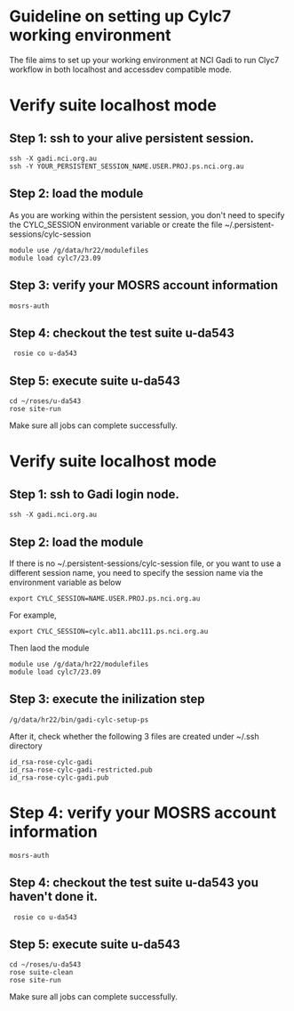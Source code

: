 # Guideline on setting up Cylc7 working environment

The file aims to set up your working environment at NCI Gadi to run Clyc7 workflow in both localhost and accessdev compatible mode.

# Verify suite localhost mode

## Step 1: ssh to your alive persistent session.
```
ssh -X gadi.nci.org.au
ssh -Y YOUR_PERSISTENT_SESSION_NAME.USER.PROJ.ps.nci.org.au

```

## Step 2: load the module
As you are working within the persistent session, you don't need to specify the CYLC_SESSION environment variable or create the file  ~/.persistent-sessions/cylc-session

```
module use /g/data/hr22/modulefiles
module load cylc7/23.09
```

## Step 3: verify your MOSRS account information

```
mosrs-auth
```

## Step 4: checkout the test suite u-da543

```
 rosie co u-da543
```

## Step 5: execute suite u-da543

```
cd ~/roses/u-da543
rose site-run
```

Make sure all jobs can complete successfully.


# Verify suite localhost mode

## Step 1: ssh to Gadi login node.

```
ssh -X gadi.nci.org.au
```

## Step 2: load the module

If there is no ~/.persistent-sessions/cylc-session file, or you want to use a different session name, you need to specify the session name via the environment variable as below

```
export CYLC_SESSION=NAME.USER.PROJ.ps.nci.org.au
```
For example,
```
export CYLC_SESSION=cylc.ab11.abc111.ps.nci.org.au
```
Then laod the module
```
module use /g/data/hr22/modulefiles
module load cylc7/23.09
```

## Step 3: execute the inilization step

```
/g/data/hr22/bin/gadi-cylc-setup-ps
```
After it, check whether the following 3 files are created under ~/.ssh directory

```
id_rsa-rose-cylc-gadi
id_rsa-rose-cylc-gadi-restricted.pub
id_rsa-rose-cylc-gadi.pub
```

# Step 4: verify your MOSRS account information

```
mosrs-auth
```

## Step 4: checkout the test suite u-da543 you haven't done it.

```
 rosie co u-da543
```

## Step 5: execute suite u-da543

```
cd ~/roses/u-da543
rose suite-clean
rose site-run
```

Make sure all jobs can complete successfully.





